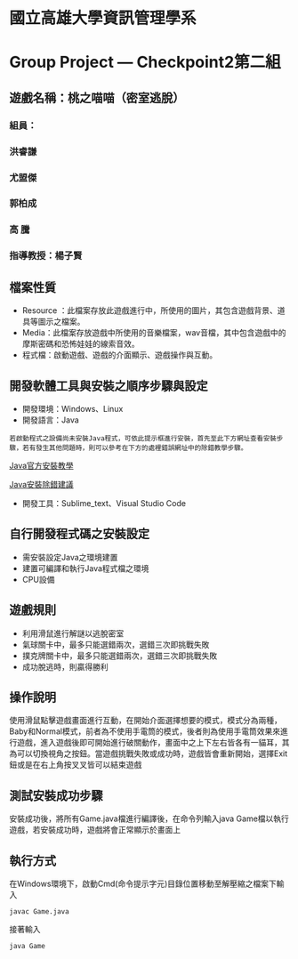 # **國立高雄大學資訊管理學系** 
# **Group Project — Checkpoint2第二組**

## 遊戲名稱：桃之喵喵（密室逃脫）

### 組員：
### 洪睿謙
### 尤盟傑
### 郭柏成
### 高 騰
### 指導教授：楊子賢


## 檔案性質
* Resource ：此檔案存放此遊戲進行中，所使用的圖片，其包含遊戲背景、道具等圖示之檔案。
* Media：此檔案存放遊戲中所使用的音樂檔案，wav音檔，其中包含遊戲中的摩斯密碼和恐怖娃娃的線索音效。
* 程式檔：啟動遊戲、遊戲的介面顯示、遊戲操作與互動。

## 開發軟體工具與安裝之順序步驟與設定
* 開發環境：Windows、Linux
* 開發語言：Java
```
若啟動程式之設備尚未安裝Java程式，可依此提示框進行安裝，首先至此下方網址查看安裝步驟，若有發生其他問題時，則可以參考在下方的處裡錯誤網址中的除錯教學步驟。
```
[Java官方安裝教學](https://www.java.com/zh-TW/download/help/download_options_zh-tw.html)

[Java安裝除錯建議](https://read01.com/zh-tw/KJ8yN5.html#.YbjQJb1Bw2w)
* 開發工具：Sublime_text、Visual Studio Code

## 自行開發程式碼之安裝設定
* 需安裝設定Java之環境建置
* 建置可編譯和執行Java程式檔之環境
* CPU設備

## 遊戲規則
* 利用滑鼠進行解謎以逃脫密室
* 氣球關卡中，最多只能選錯兩次，選錯三次即挑戰失敗
* 撲克牌關卡中，最多只能選錯兩次，選錯三次即挑戰失敗
* 成功脫逃時，則贏得勝利

## 操作說明
使用滑鼠點擊遊戲畫面進行互動，在開始介面選擇想要的模式，模式分為兩種，Baby和Normal模式，前者為不使用手電筒的模式，後者則為使用手電筒效果來進行遊戲，進入遊戲後即可開始進行破關動作，畫面中之上下左右皆各有一貓耳，其為可以切換視角之按鈕。當遊戲挑戰失敗或成功時，遊戲皆會重新開始，選擇Exit鈕或是在右上角按叉叉皆可以結束遊戲

## 測試安裝成功步驟
安裝成功後，將所有Game.java檔進行編譯後，在命令列輸入java Game檔以執行遊戲，若安裝成功時，遊戲將會正常顯示於畫面上

## 執行方式

在Windows環境下，啟動Cmd(命令提示字元)目錄位置移動至解壓縮之檔案下輸入
``` 
javac Game.java 
```
接著輸入
```
java Game
```